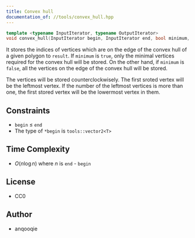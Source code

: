 ```yaml
---
title: Convex hull
documentation_of: //tools/convex_hull.hpp
---
```


```cpp
template <typename InputIterator, typename OutputIterator>
void convex_hull(InputIterator begin, InputIterator end, bool minimum, OutputIterator result);
```

It stores the indices of vertices which are on the edge of the convex hull of a given polygon to `result`.
If `minimum` is `true`, only the minimal vertices required for the convex hull will be stored.
On the other hand, if `minimum` is `false`, all the vertices on the edge of the convex hull will be stored.

The vertices will be stored counterclockwisely.
The first sroted vertex will be the leftmost vertex.
If the number of the leftmost vertices is more than one, the first stored vertex will be the lowermost vertex in them.

## Constraints
- `begin` $\leq$ `end`
- The type of `*begin` is `tools::vector2<T>`

## Time Complexity
- $O(n \log n)$ where $n$ is `end` - `begin`

## License
- CC0

## Author
- anqooqie
